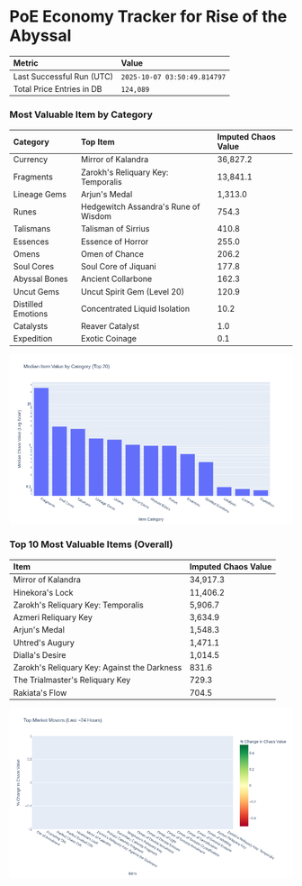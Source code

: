 # PoE Economy Tracker for Rise of the Abyssal

<!-- START_MAINTENANCE -->
| Metric | Value |
|:---|:---|
| Last Successful Run (UTC) | `2025-10-07 03:50:49.814797` |
| Total Price Entries in DB | `124,089` |

<!-- END_MAINTENANCE -->

<!-- START_DATAFRAME_DEBUG -->
<!-- END_DATAFRAME_DEBUG -->

<!-- START_CATEGORY_ANALYSIS -->
### Most Valuable Item by Category
| Category | Top Item | Imputed Chaos Value |
| :--- | :--- | :--- |
| Currency | Mirror of Kalandra | 36,827.2 |
| Fragments | Zarokh's Reliquary Key: Temporalis | 13,841.1 |
| Lineage Gems | Arjun's Medal | 1,313.0 |
| Runes | Hedgewitch Assandra's Rune of Wisdom | 754.3 |
| Talismans | Talisman of Sirrius | 410.8 |
| Essences | Essence of Horror | 255.0 |
| Omens | Omen of Chance | 206.2 |
| Soul Cores | Soul Core of Jiquani | 177.8 |
| Abyssal Bones | Ancient Collarbone | 162.3 |
| Uncut Gems | Uncut Spirit Gem (Level 20) | 120.9 |
| Distilled Emotions | Concentrated Liquid Isolation | 10.2 |
| Catalysts | Reaver Catalyst | 1.0 |
| Expedition | Exotic Coinage | 0.1 |


![Category Analysis Chart](charts/category_analysis.png)
<!-- END_ANALYSIS -->

<!-- START_ANALYSIS -->
### Top 10 Most Valuable Items (Overall)
| Item | Imputed Chaos Value |
| :--- | :--- |
| Mirror of Kalandra | 34,917.3 |
| Hinekora's Lock | 11,406.2 |
| Zarokh's Reliquary Key: Temporalis | 5,906.7 |
| Azmeri Reliquary Key | 3,634.9 |
| Arjun's Medal | 1,548.3 |
| Uhtred's Augury | 1,471.1 |
| Dialla's Desire | 1,014.5 |
| Zarokh's Reliquary Key: Against the Darkness | 831.6 |
| The Trialmaster's Reliquary Key | 729.3 |
| Rakiata's Flow | 704.5 |


![Market Movers Chart](charts/market_movers.png)
<!-- END_ANALYSIS -->
